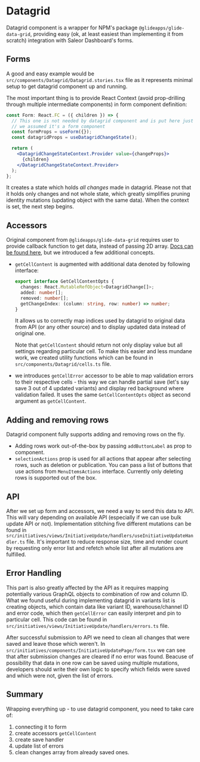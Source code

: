 # Datagrid

Datagrid component is a wrapper for NPM's package `@glideapps/glide-data-grid`, providing easy (ok, at least easiest than implementing it from scratch) integration with Saleor Dashboard's forms.

## Forms

A good and easy example would be `src/components/Datagrid/Datagrid.stories.tsx` file as it represents minimal setup to get datagrid component up and running.

The most important thing is to provide React Context (avoid prop-drilling through multiple intermediate components) in form component definition:

```jsx
const Form: React.FC = ({ children }) => {
  // This one is not needed by datagrid component and is put here just because
  // we assumed it's a form component
  const formProps = useForm({});
  const datagridProps = useDatagridChangeState();

  return (
    <DatagridChangeStateContext.Provider value={changeProps}>
      {children}
    </DatagridChangeStateContext.Provider>
  );
};
```

It creates a state which holds _all changes_ made in datagrid. Please not that it holds only changes and not whole state, which greatly simplifies pruning identity mutations (updating object with the same data). When the context is set, the next step begins.

## Accessors

Original component from `@glideapps/glide-data-grid` requires user to provide callback function to get data, instead of passing 2D array. [Docs can be found here](https://glideapps.github.io/glide-data-grid/?path=/story/glide-data-grid-docs--getting-started), but we introduced a few additional concepts.

- `getCellContent` is augmented with additional data denoted by following interface:

  ```typescript
  export interface GetCellContentOpts {
    changes: React.MutableRefObject<DatagridChange[]>;
    added: number[];
    removed: number[];
    getChangeIndex: (column: string, row: number) => number;
  }
  ```

  It allows us to correctly map indices used by datagrid to original data from API (or any other source) and to display updated data instead of original one.

  Note that `getCellContent` should return not only display value but all settings regarding particular cell. To make this easier and less mundane work, we created utility functions which can be found in `src/components/Datagrid/cells.ts` file.

- we introduces `getCellError` accessor to be able to map validation errors to their respective cells - this way we can handle partial save (let's say save 3 out of 4 updated variants) and display red background where validation failed. It uses the same `GetCellContentOpts` object as second argument as `getCellContent`.

## Adding and removing rows

Datagrid component fully supports adding and removing rows on the fly.

- Adding rows work out-of-the-box by passing `addButtonLabel` as prop to component.
- `selectionActions` prop is used for all actions that appear after selecting rows, such as deletion or publication. You can pass a list of buttons that use actions from `MenuItemsActions` interface. Currently only deleting rows is supported out of the box.

## API

After we set up form and accessors, we need a way to send this data to API. This will vary depending on available API (especially if we can use bulk update API or not). Implementation stitching five different mutations can be found in `src/initiatives/views/InitiativeUpdate/handlers/useInitiativeUpdateHandler.ts` file. It's important to reduce response size, time and render count by requesting only error list and refetch whole list after all mutations are fulfilled.

## Error Handling

This part is also greatly affected by the API as it requires mapping potentially various GraphQL objects to combination of row and column ID. What we found useful during implementing datagrid in variants list is creating objects, which contain data like variant ID, warehouse/channel ID and error code, which then `getCellError` can easily interpret and pin to particular cell. This code can be found in `src/initiatives/views/InitiativeUpdate/handlers/errors.ts` file.

After successful submission to API we need to clean all changes that were saved and leave those which weren't. In `src/initiatives/components/InitiativeUpdatePage/form.tsx` we can see that after submission changes are cleared if no error was found. Beacuse of possibility that data in one row can be saved using multiple mutations, developers should write their own logic to specify which fields were saved and which were not, given the list of errors.

## Summary

Wrapping everything up - to use datagrid component, you need to take care of:

1. connecting it to form
2. create accessors `getCellContent`
3. create save handler
4. update list of errors
5. clean changes array from already saved ones.
